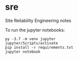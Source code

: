# sre
Site Reliability Engineering notes

To run the jupyter notebooks:

~~~~
py -3.7 -m venv jupyter
jupyter/Scripts/activate
pip install -r requirements.txt
jupyter notebook
~~~~

